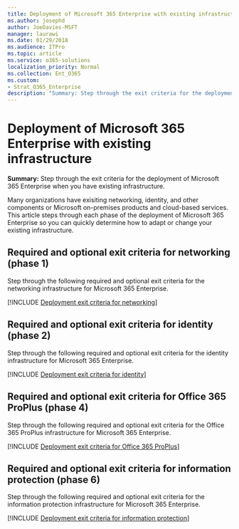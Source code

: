 ```yaml
---
title: Deployment of Microsoft 365 Enterprise with existing infrastructure
ms.author: josephd
author: JoeDavies-MSFT
manager: laurawi
ms.date: 01/29/2018
ms.audience: ITPro
ms.topic: article
ms.service: o365-solutions
localization_priority: Normal
ms.collection: Ent_O365
ms.custom:
- Strat_O365_Enterprise
description: "Summary: Step through the exit criteria for the deployment of Microsoft 365 Enterprise when you have existing infrastructure."
---
```


# Deployment of Microsoft 365 Enterprise with existing infrastructure

**Summary:** Step through the exit criteria for the deployment of Microsoft 365 Enterprise when you have existing infrastructure.

Many organizations have exisiting networking, identity, and other components or Microsoft on-premises products and cloud-based services. This article steps through each phase of the deployment of Microsoft 365 Enterprise so you can quickly determine how to adapt or change your existing infrastructure.

## Required and optional exit criteria for networking (phase 1)

Step through the following required and optional exit criteria for the networking infrastructure for Microsoft 365 Enterprise.

[!INCLUDE [Deployment exit criteria for networking](./includes/deployment-exit-criteria-networking.md)]

## Required and optional exit criteria for identity (phase 2)

Step through the following required and optional exit criteria for the identity infrastructure for Microsoft 365 Enterprise.

[!INCLUDE [Deployment exit criteria for identity](./includes/deployment-exit-criteria-identity.md)]

## Required and optional exit criteria for Office 365 ProPlus (phase 4)

Step through the following required and optional exit criteria for the Office 365 ProPlus infrastructure for Microsoft 365 Enterprise.

[!INCLUDE [Deployment exit criteria for Office 365 ProPlus](./includes/deployment-exit-criteria-office365proplus.md)]

## Required and optional exit criteria for information protection (phase 6)

Step through the following required and optional exit criteria for the information protection infrastructure for Microsoft 365 Enterprise.

[!INCLUDE [Deployment exit criteria for information protection](./includes/deployment-exit-criteria-infoprotect.md)]




